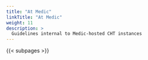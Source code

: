 ```yaml
---
title: "At Medic"
linkTitle: "At Medic"
weight: 11
description: >
  Guidelines internal to Medic-hosted CHT instances 
---
```


{{< subpages >}}